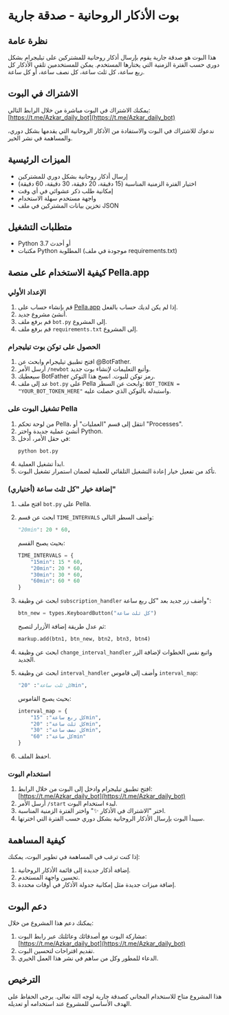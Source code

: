 # بوت الأذكار الروحانية - صدقة جارية

## نظرة عامة
هذا البوت هو صدقة جارية يقوم بإرسال أذكار روحانية للمشتركين على تيليجرام بشكل دوري حسب الفترة الزمنية التي يختارها المستخدم. يمكن للمستخدمين تلقي الأذكار كل ربع ساعة، كل ثلث ساعة، كل نصف ساعة، أو كل ساعة.

## الاشتراك في البوت
يمكنك الاشتراك في البوت مباشرة من خلال الرابط التالي:
[https://t.me/Azkar_daily_bot](https://t.me/Azkar_daily_bot)

ندعوك للاشتراك في البوت والاستفادة من الأذكار الروحانية التي يقدمها بشكل دوري، والمساهمة في نشر الخير.

## الميزات الرئيسية
- إرسال أذكار روحانية بشكل دوري للمشتركين
- اختيار الفترة الزمنية المناسبة (15 دقيقة، 20 دقيقة، 30 دقيقة، 60 دقيقة)
- إمكانية طلب ذكر عشوائي في أي وقت
- واجهة مستخدم سهلة الاستخدام
- تخزين بيانات المشتركين في ملف JSON

## متطلبات التشغيل
- Python 3.7 أو أحدث
- مكتبات Python المطلوبة (موجودة في ملف requirements.txt)

## كيفية الاستخدام على منصة Pella.app

### الإعداد الأولي
1. قم بإنشاء حساب على [Pella.app](https://pella.app/) إذا لم يكن لديك حساب بالفعل.
2. أنشئ مشروع جديد.
3. قم برفع ملف `bot.py` إلى المشروع.
4. قم برفع ملف `requirements.txt` إلى المشروع.

### الحصول على توكن بوت تيليجرام
1. افتح تطبيق تيليجرام وابحث عن @BotFather.
2. أرسل الأمر `/newbot` وأتبع التعليمات لإنشاء بوت جديد.
3. سيعطيك BotFather رمز توكن للبوت. انسخ هذا التوكن.
4. عد إلى ملف `bot.py` على Pella وابحث عن السطر: `BOT_TOKEN = "YOUR_BOT_TOKEN_HERE"` واستبدله بالتوكن الذي حصلت عليه.


### تشغيل البوت على Pella
1. من لوحة تحكم Pella، انتقل إلى قسم "العمليات" أو "Processes".
2. أنشئ عملية جديدة واختر Python.
3. في حقل الأمر، أدخل:
   ```
   python bot.py
   ```
4. ابدأ تشغيل العملية.
5. تأكد من تفعيل خيار إعادة التشغيل التلقائي للعملية لضمان استمرار تشغيل البوت.

   
### (أختياري) إضافة خيار "كل ثلث ساعة"
1. افتح ملف `bot.py` على Pella.
2. ابحث عن قسم `TIME_INTERVALS` وأضف السطر التالي:
   ```python
   "20min": 20 * 60,
   ```
   بحيث يصبح القسم:
   ```python
   TIME_INTERVALS = {
       "15min": 15 * 60,
       "20min": 20 * 60,
       "30min": 30 * 60,
       "60min": 60 * 60
   }
   ```

3. ابحث عن وظيفة `subscription_handler` وأضف زر جديد بعد "كل ربع ساعة":
   ```python
   btn_new = types.KeyboardButton("كل ثلث ساعة")
   ```
   ثم عدل طريقة إضافة الأزرار لتصبح:
   ```python
   markup.add(btn1, btn_new, btn2, btn3, btn4)
   ```

4. ابحث عن وظيفة `change_interval_handler` واتبع نفس الخطوات لإضافة الزر الجديد.

5. ابحث عن وظيفة `interval_handler` وأضف إلى قاموس `interval_map`:
   ```python
   "كل ثلث ساعة": "20min",
   ```
   بحيث يصبح القاموس:
   ```python
   interval_map = {
       "كل ربع ساعة": "15min",
       "كل ثلث ساعة": "20min",
       "كل نصف ساعة": "30min",
       "كل ساعة": "60min"
   }
   ```

6. احفظ الملف.

### استخدام البوت
1. افتح تطبيق تيليجرام وادخل إلى البوت من خلال الرابط: [https://t.me/Azkar_daily_bot](https://t.me/Azkar_daily_bot)
2. أرسل الأمر `/start` لبدء استخدام البوت.
3. اختر "الاشتراك في الأذكار ✨" واختر الفترة الزمنية المناسبة.
4. سيبدأ البوت بإرسال الأذكار الروحانية بشكل دوري حسب الفترة التي اخترتها.

## كيفية المساهمة
إذا كنت ترغب في المساهمة في تطوير البوت، يمكنك:
1. إضافة أذكار جديدة إلى قائمة الأذكار الروحانية.
2. تحسين واجهة المستخدم.
3. إضافة ميزات جديدة مثل إمكانية جدولة الأذكار في أوقات محددة.

## دعم البوت
يمكنك دعم هذا المشروع من خلال:
1. مشاركة البوت مع أصدقائك وعائلتك عبر رابط البوت: [https://t.me/Azkar_daily_bot](https://t.me/Azkar_daily_bot)
2. تقديم اقتراحات لتحسين البوت.
3. الدعاء للمطور وكل من ساهم في نشر هذا العمل الخيري.

## الترخيص
هذا المشروع متاح للاستخدام المجاني كصدقة جارية لوجه الله تعالى. يرجى الحفاظ على الهدف الأساسي للمشروع عند استخدامه أو تعديله.

